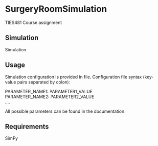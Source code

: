 # SurgeryRoomSimulation
TIES481 Course assignment

## Simulation

Simulation 

## Usage

Simulation configuration is provided in file. Configuration file syntax (key-value pairs separated by colon):

PARAMETER_NAME1: PARAMETER1_VALUE\
PARAMETER_NAME2: PARAMETER2_VALUE\
....

All possible parameters can be found in the documentation.


## Requirements
SimPy
